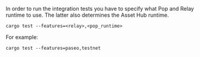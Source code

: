 In order to run the integration tests you have to specify what Pop and Relay runtime to use. The latter also determines the Asset Hub runtime.
```shell
cargo test --features=<relay>,<pop_runtime>
```
For example:
```shell
cargo test --features=paseo,testnet
```